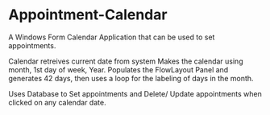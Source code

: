 # Appointment-Calendar
A Windows Form Calendar Application that can be used to set appointments.

Calendar retreives current date from system
Makes the calendar using month, 1st day of week, Year.
Populates the FlowLayout Panel and generates 42 days, then uses a loop for the labeling of days in the month.

Uses Database to Set appointments and Delete/ Update appointments when clicked on any calendar date.
